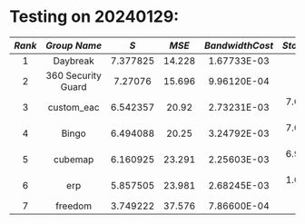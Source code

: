 # Testing on 20240129:
<div align="center">

| $Rank$ |       $Group ~ Name$       |    $S$    | $MSE$  | $Bandwidth Cost$ |     $Storage Cost$      |   $Computation Cost$    |
|:------:|:--------------------------:|:---------:|:------:|:----------------:|:-----------------------:|:-----------------------:|
|   1    |          Daybreak          | 7.377825  | 14.228 |   1.67733E-03    |            0            |       3.34444E-03       | 
|   2    |     360 Security Guard     | 7.27076   | 15.696 |   9.96120E-04    |            0            |       3.34444E-03       |
|   3    |         custom_eac         | 6.542357  | 20.92  |   2.73231E-03    |       7.01160E-07       |            0            | 
|   4    |           Bingo            | 6.494088  | 20.25  |   3.24792E-03    |       7.01160E-07       |            0            | 
|   5    |          cubemap           | 6.160925  | 23.291 |   2.25603E-03    |       6.98550E-07       |            0            | 
|   6    |            erp             | 5.857505  | 23.981 |   2.68245E-03    |       1.06449E-06       |            0            |
|   7    |          freedom           | 3.749222  | 37.576 |   7.86600E-04    |            0            |       3.34444E-03       | 

</div>

